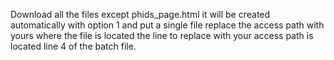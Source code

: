 Download all the files except phids_page.html it will be created automatically with option 1 and put a single file replace the access path with yours where the file is located the line to replace with your access path is located line 4 of the batch file.
